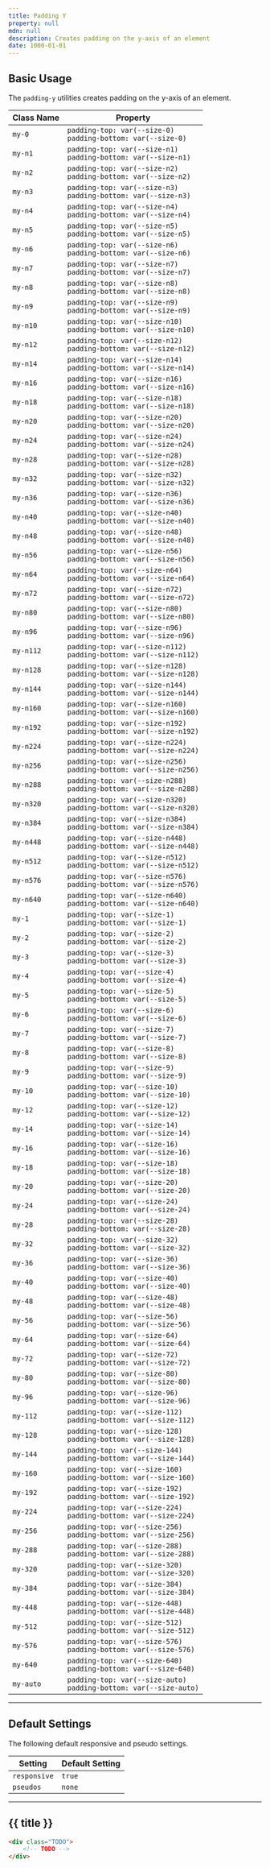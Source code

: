 ```yaml
---
title: Padding Y
property: null
mdn: null
description: Creates padding on the y-axis of an element
date: 1000-01-01
---
```


## Basic Usage

The `padding-y` utilities creates padding on the y-axis of an element.

| Class Name | Property                                                              |
| ---------- | --------------------------------------------------------------------- |
| `my-0`     | `padding-top: var(--size-0)`<br>`padding-bottom: var(--size-0)`       |
| `my-n1`    | `padding-top: var(--size-n1)`<br>`padding-bottom: var(--size-n1)`     |
| `my-n2`    | `padding-top: var(--size-n2)`<br>`padding-bottom: var(--size-n2)`     |
| `my-n3`    | `padding-top: var(--size-n3)`<br>`padding-bottom: var(--size-n3)`     |
| `my-n4`    | `padding-top: var(--size-n4)`<br>`padding-bottom: var(--size-n4)`     |
| `my-n5`    | `padding-top: var(--size-n5)`<br>`padding-bottom: var(--size-n5)`     |
| `my-n6`    | `padding-top: var(--size-n6)`<br>`padding-bottom: var(--size-n6)`     |
| `my-n7`    | `padding-top: var(--size-n7)`<br>`padding-bottom: var(--size-n7)`     |
| `my-n8`    | `padding-top: var(--size-n8)`<br>`padding-bottom: var(--size-n8)`     |
| `my-n9`    | `padding-top: var(--size-n9)`<br>`padding-bottom: var(--size-n9)`     |
| `my-n10`   | `padding-top: var(--size-n10)`<br>`padding-bottom: var(--size-n10)`   |
| `my-n12`   | `padding-top: var(--size-n12)`<br>`padding-bottom: var(--size-n12)`   |
| `my-n14`   | `padding-top: var(--size-n14)`<br>`padding-bottom: var(--size-n14)`   |
| `my-n16`   | `padding-top: var(--size-n16)`<br>`padding-bottom: var(--size-n16)`   |
| `my-n18`   | `padding-top: var(--size-n18)`<br>`padding-bottom: var(--size-n18)`   |
| `my-n20`   | `padding-top: var(--size-n20)`<br>`padding-bottom: var(--size-n20)`   |
| `my-n24`   | `padding-top: var(--size-n24)`<br>`padding-bottom: var(--size-n24)`   |
| `my-n28`   | `padding-top: var(--size-n28)`<br>`padding-bottom: var(--size-n28)`   |
| `my-n32`   | `padding-top: var(--size-n32)`<br>`padding-bottom: var(--size-n32)`   |
| `my-n36`   | `padding-top: var(--size-n36)`<br>`padding-bottom: var(--size-n36)`   |
| `my-n40`   | `padding-top: var(--size-n40)`<br>`padding-bottom: var(--size-n40)`   |
| `my-n48`   | `padding-top: var(--size-n48)`<br>`padding-bottom: var(--size-n48)`   |
| `my-n56`   | `padding-top: var(--size-n56)`<br>`padding-bottom: var(--size-n56)`   |
| `my-n64`   | `padding-top: var(--size-n64)`<br>`padding-bottom: var(--size-n64)`   |
| `my-n72`   | `padding-top: var(--size-n72)`<br>`padding-bottom: var(--size-n72)`   |
| `my-n80`   | `padding-top: var(--size-n80)`<br>`padding-bottom: var(--size-n80)`   |
| `my-n96`   | `padding-top: var(--size-n96)`<br>`padding-bottom: var(--size-n96)`   |
| `my-n112`  | `padding-top: var(--size-n112)`<br>`padding-bottom: var(--size-n112)` |
| `my-n128`  | `padding-top: var(--size-n128)`<br>`padding-bottom: var(--size-n128)` |
| `my-n144`  | `padding-top: var(--size-n144)`<br>`padding-bottom: var(--size-n144)` |
| `my-n160`  | `padding-top: var(--size-n160)`<br>`padding-bottom: var(--size-n160)` |
| `my-n192`  | `padding-top: var(--size-n192)`<br>`padding-bottom: var(--size-n192)` |
| `my-n224`  | `padding-top: var(--size-n224)`<br>`padding-bottom: var(--size-n224)` |
| `my-n256`  | `padding-top: var(--size-n256)`<br>`padding-bottom: var(--size-n256)` |
| `my-n288`  | `padding-top: var(--size-n288)`<br>`padding-bottom: var(--size-n288)` |
| `my-n320`  | `padding-top: var(--size-n320)`<br>`padding-bottom: var(--size-n320)` |
| `my-n384`  | `padding-top: var(--size-n384)`<br>`padding-bottom: var(--size-n384)` |
| `my-n448`  | `padding-top: var(--size-n448)`<br>`padding-bottom: var(--size-n448)` |
| `my-n512`  | `padding-top: var(--size-n512)`<br>`padding-bottom: var(--size-n512)` |
| `my-n576`  | `padding-top: var(--size-n576)`<br>`padding-bottom: var(--size-n576)` |
| `my-n640`  | `padding-top: var(--size-n640)`<br>`padding-bottom: var(--size-n640)` |
| `my-1`     | `padding-top: var(--size-1)`<br>`padding-bottom: var(--size-1)`       |
| `my-2`     | `padding-top: var(--size-2)`<br>`padding-bottom: var(--size-2)`       |
| `my-3`     | `padding-top: var(--size-3)`<br>`padding-bottom: var(--size-3)`       |
| `my-4`     | `padding-top: var(--size-4)`<br>`padding-bottom: var(--size-4)`       |
| `my-5`     | `padding-top: var(--size-5)`<br>`padding-bottom: var(--size-5)`       |
| `my-6`     | `padding-top: var(--size-6)`<br>`padding-bottom: var(--size-6)`       |
| `my-7`     | `padding-top: var(--size-7)`<br>`padding-bottom: var(--size-7)`       |
| `my-8`     | `padding-top: var(--size-8)`<br>`padding-bottom: var(--size-8)`       |
| `my-9`     | `padding-top: var(--size-9)`<br>`padding-bottom: var(--size-9)`       |
| `my-10`    | `padding-top: var(--size-10)`<br>`padding-bottom: var(--size-10)`     |
| `my-12`    | `padding-top: var(--size-12)`<br>`padding-bottom: var(--size-12)`     |
| `my-14`    | `padding-top: var(--size-14)`<br>`padding-bottom: var(--size-14)`     |
| `my-16`    | `padding-top: var(--size-16)`<br>`padding-bottom: var(--size-16)`     |
| `my-18`    | `padding-top: var(--size-18)`<br>`padding-bottom: var(--size-18)`     |
| `my-20`    | `padding-top: var(--size-20)`<br>`padding-bottom: var(--size-20)`     |
| `my-24`    | `padding-top: var(--size-24)`<br>`padding-bottom: var(--size-24)`     |
| `my-28`    | `padding-top: var(--size-28)`<br>`padding-bottom: var(--size-28)`     |
| `my-32`    | `padding-top: var(--size-32)`<br>`padding-bottom: var(--size-32)`     |
| `my-36`    | `padding-top: var(--size-36)`<br>`padding-bottom: var(--size-36)`     |
| `my-40`    | `padding-top: var(--size-40)`<br>`padding-bottom: var(--size-40)`     |
| `my-48`    | `padding-top: var(--size-48)`<br>`padding-bottom: var(--size-48)`     |
| `my-56`    | `padding-top: var(--size-56)`<br>`padding-bottom: var(--size-56)`     |
| `my-64`    | `padding-top: var(--size-64)`<br>`padding-bottom: var(--size-64)`     |
| `my-72`    | `padding-top: var(--size-72)`<br>`padding-bottom: var(--size-72)`     |
| `my-80`    | `padding-top: var(--size-80)`<br>`padding-bottom: var(--size-80)`     |
| `my-96`    | `padding-top: var(--size-96)`<br>`padding-bottom: var(--size-96)`     |
| `my-112`   | `padding-top: var(--size-112)`<br>`padding-bottom: var(--size-112)`   |
| `my-128`   | `padding-top: var(--size-128)`<br>`padding-bottom: var(--size-128)`   |
| `my-144`   | `padding-top: var(--size-144)`<br>`padding-bottom: var(--size-144)`   |
| `my-160`   | `padding-top: var(--size-160)`<br>`padding-bottom: var(--size-160)`   |
| `my-192`   | `padding-top: var(--size-192)`<br>`padding-bottom: var(--size-192)`   |
| `my-224`   | `padding-top: var(--size-224)`<br>`padding-bottom: var(--size-224)`   |
| `my-256`   | `padding-top: var(--size-256)`<br>`padding-bottom: var(--size-256)`   |
| `my-288`   | `padding-top: var(--size-288)`<br>`padding-bottom: var(--size-288)`   |
| `my-320`   | `padding-top: var(--size-320)`<br>`padding-bottom: var(--size-320)`   |
| `my-384`   | `padding-top: var(--size-384)`<br>`padding-bottom: var(--size-384)`   |
| `my-448`   | `padding-top: var(--size-448)`<br>`padding-bottom: var(--size-448)`   |
| `my-512`   | `padding-top: var(--size-512)`<br>`padding-bottom: var(--size-512)`   |
| `my-576`   | `padding-top: var(--size-576)`<br>`padding-bottom: var(--size-576)`   |
| `my-640`   | `padding-top: var(--size-640)`<br>`padding-bottom: var(--size-640)`   |
| `my-auto`  | `padding-top: var(--size-auto)`<br>`padding-bottom: var(--size-auto)` |

---

## Default Settings

The following default responsive and pseudo settings.

| Setting      | Default Setting |
| ------------ | --------------- |
| `responsive` | `true`          |
| `pseudos`    | `none`          |

---

## {{ title }}

<div class="bg-silver-200 p-20 h-256 radius-md flex flex-wrap align-content-center">
  <!-- ... -->
</div>

```html
<div class="TODO">
	<!-- TODO -->
</div>
```

<!-- No MDN docs -->
